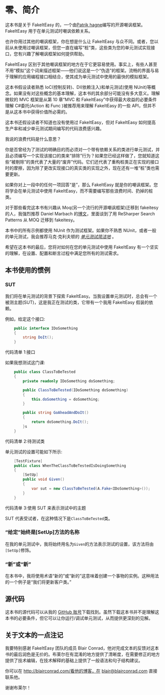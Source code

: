 # 零、简介

这本书是关于 FakeItEasy 的，一个由[Patrik hagne](https://github.com/patrik-hagne)编写的开源嘲讽框架。FakeItEasy 用于在单元测试时嘲讽依赖关系。

也许你用过其他的嘲讽框架，你在想是什么让 FakeItEasy 与众不同。或者，您以前从未使用过嘲讽框架，但您一直在编写“桩”类，这些类为您的单元测试实现接口，您有兴趣了解嘲讽框架如何提供帮助。

FakeItEasy 区别于其他嘲讽框架的地方在于它更容易使用。事实上，有些人甚至不用“模拟”这个词来描述框架——他们说这是一个“伪造”的框架。流畅的界面与易于理解的应用编程接口相结合，使其成为单元测试中使用的最快的模拟框架。

这本书假设读者熟悉 IoC(控制反转)、DI(依赖注入)和单元测试(使用 NUnit)等概念。如果没有对这些概念的基本理解，这本书的其余部分可能没有多大意义。理解微软的 MVC 框架是从第 10 章“MVC 和 FakeItEasy”中获得最大收益的必要条件理解 C#委托(Action <t>和 Func <t>)被推荐用来理解 FakeItEasy 的一些 API，但并不是从这本书中获得价值所必需的。</t></t>

这本书还假设读者不知道也没有使用过 FakeItEasy，但对 FakeItEasy 如何提高生产率和减少单元测试期间编写的代码浪费感兴趣。

我说的浪费代码是什么意思？

你是否曾经为了测试的明确目的而必须对一个带有依赖关系的类进行单元测试，并且必须编写一个实现该接口的类来“排除”行为？如果您已经这样做了，您就知道这些“被剔除”的类代表了大量的“废弃”代码。它们还代表了重构桩类正在实现的接口时的摩擦，因为除了更改实现接口的真实类的实现之外，现在还有一堆“桩”类也需要更新。

如果你对上一段中的任何一项回答“是”，那么 FakeItEasy 就是你的嘲讽框架。您将学会在单元测试中使用 FakeItEasy，而不需要编写那些浪费时间、扔掉的桩类。

对于那些看完这本书有兴趣从 Moq(另一个流行的开源嘲讽框架)迁移到 fakeitesy 的人，我强烈推荐 Daniel Marbach 的[博文](http://www.planetgeek.ch/2013/07/18/migration-from-moq-to-fakeiteasy-with-resharper-search-patterns/)，里面谈到了用 ReSharper Search Patterns 从 MOQ 迁移到 fakeitesy。

本书中的所有示例都使用 NUnit 作为测试框架。如果你不熟悉 NUnit，或者一般的单元测试，我会推荐马克·克利夫顿的 [*单元测试简洁地*](http://www.syncfusion.com/resources/techportal/ebooks/unittesting) 。

希望在这本书的最后，您将对如何在您的单元测试中使用 FakeItEasy 有一个坚实的理解，在设置、配置和断言过程中满足您所有的测试需求。

## 本书使用的惯例

### SUT

我们将在单元测试的背景下探索 FakeItEasy。当我设置单元测试时，总会有一个被测主题(SUT)，这是我正在测试的类，它带有一个我用 FakeItEasy 假装的依赖。

例如，给定这个接口:

```cs
    public interface IDoSomething
    {
        string DoIt();
    }

```

代码清单 1:接口

如果我想测试这门课:

```cs
    public class ClassToBeTested
    {
        private readonly IDoSomething doSomething;

        public ClassToBeTested(IDoSomething doSomething)
        {
            this.doSomething = doSomething;
        }

        public string GoAheadAndDoIt()
        {
            return doSomething.DoIt();
        }s
    }

```

代码清单 2:待测试类

单元测试的设置可能如下所示:

```cs
    [TestFixture]
    public class WhenTheClassToBeTestedIsDoingSomething
    {
        [SetUp]
        public void Given()
        {
            var sut = new ClassToBeTested(A.Fake<IDoSomething>());
        }
    }

```

代码清单 3:使用 SUT 来表示测试中的主题

SUT 代表受试者，在这种情况下是`ClassToBeTested`类。

### “给定”始终是[SetUp]方法的名称

在我的单元测试中，我将始终用名为`Given`的方法表示测试的设置，该方法将由`[SetUp]`修饰。

### “新”或“新”

在本书中，我将使用术语“新的”或“新的”这意味着创建一个事物的实例。这种用法的一个例子是“我们将更新客户类。”

## 源代码

这本书的源代码可以从我的 [GitHub 账号](https://github.com/mgmccarthy)下载找到。虽然下载这本书并不是理解这本书的必要条件，但它可以让你运行/调试单元测试，从而提供更深刻的见解。

## 关于文本的一点注记

我要特别感谢 FakeItEasy 团队的成员 Blair Conrad，他对完成文本的反馈对这本书的最后润色是无价的。布莱尔在有混淆的地方提供了清晰度，在需要修正的地方提供了技术编辑，在技术解释的基础上提供了一般语法和句子结构建议。

你可以在 http://blairconrad.com/看他的博客，在 blair@blairconrad.com 直接联系他。

谢谢布莱尔！